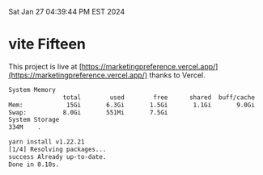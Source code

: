 Sat Jan 27 04:39:44 PM EST 2024

# vite Fifteen


This project is live at [https://marketingpreference.vercel.app/](https://marketingpreference.vercel.app/) thanks to Vercel.

```bash
System Memory
               total        used        free      shared  buff/cache   available
Mem:            15Gi       6.3Gi       1.5Gi       1.1Gi       9.0Gi       9.0Gi
Swap:          8.0Gi       551Mi       7.5Gi
System Storage
334M	.
```
```bash
yarn install v1.22.21
[1/4] Resolving packages...
success Already up-to-date.
Done in 0.10s.
```
